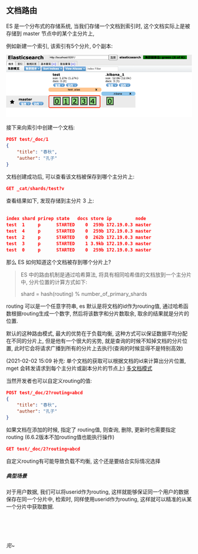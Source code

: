 ## 文档路由

ES 是一个分布式的存储系统, 当我们存储一个文档到索引时, 这个文档实际上是被存储到 master 节点中的某个主分片上,

例如新建一个索引, 该索引有5个分片, 0个副本: 

![image-20210201215910781](assess/image-20210201215910781.png)

接下来向索引中创建一个文档: 

```json
POST test/_doc/1
{ 
    "title": "春秋",
    "auther": "孔子"
}
```

文档创建成功后, 可以查看该文档被保存到哪个主分片上: 

```json
GET _cat/shards/test?v
```

查看结果如下, 发现存储到主分片 3 上: 

```json

index shard prirep state   docs store ip         node
test  1     p      STARTED    0  259b 172.19.0.3 master
test  4     p      STARTED    0  259b 172.19.0.3 master
test  2     p      STARTED    0  262b 172.19.0.3 master
test  3     p      STARTED    1 3.9kb 172.19.0.3 master
test  0     p      STARTED    0  259b 172.19.0.3 master
```

那么 ES 如何知道这个文档被存到哪个分片上? 

> ES 中的路由机制是通过哈希算法, 将具有相同哈希值的文档放到一个主分片中, 分片位置的计算方式如下: 
>
> shard = hash(routing) % number_of_primary_shards

routing 可以是一个任意字符串, es 默认是将文档的id作为routing值, 通过哈希函数根据routing生成一个数字, 然后将该数字和分片数取余, 取余的结果就是分片的位置.

默认的这种路由模式, 最大的优势在于负载均衡, 这种方式可以保证数据平均分配在不同的分片上, 但是他有一个很大的劣势, 就是查询的时候不知掉文档的分片位置, 此时它会将请求广播到所有的分片上去执行(查询的时候显得不是特别高效) 

(2021-02-02 15:09 补充: 单个文档的获取可以根据文档的id来计算出分片位置, mget 会转发请求到每个主分片或副本分片的节点上) [多文档模式](https://www.elastic.co/guide/cn/elasticsearch/guide/current/distrib-multi-doc.html)

当然开发者也可以自定义routing的值:

```json
POST test/_doc/2?routing=abcd
{ 
    "title": "春秋",
    "auther": "孔子"
}
```

如果文档在添加的时候, 指定了 routing值, 则查询, 删除, 更新时也需要指定routing (6.6.2版本不加routing值也能执行操作)

```json
GET test/_doc/2?routing=abcd
```

自定义routing有可能导致负载不均衡, 这个还是要结合实际情况选择

##### 典型场景

对于用户数据, 我们可以将userid作为routing, 这样就能够保证同一个用户的数据保存在同一个分片中, 检索时, 同样使用userid作为routing, 这样就可以精准的从某一个分片中获取数据.

<br><br><br>



###### 完~













